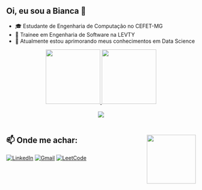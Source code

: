 ## Oi, eu sou a Bianca 👋

- 🎓 Estudante de Engenharia de Computação no CEFET-MG
- 🔭 Trainee em Engenharia de Software na LEVTY
- 🌱 Atualmente estou aprimorando meus conhecimentos em Data Science

<div align="center">
  <a href="https://github.com/biapacifico">
  <img height="145em" src="https://github-readme-stats.vercel.app/api?username=biapacifico&show_icons=true&theme=gotham&include_all_commits=true&count_private=true"/>
  <img height="145em" src="https://github-readme-stats.vercel.app/api/top-langs/?username=biapacifico&layout=compact&langs_count=7&theme=gotham"/>
</div>
<br>
<div align="center">
  <a href="https://skillicons.dev">
    <img src="https://skillicons.dev/icons?i=py,mysql,c,cpp,java,html,css,js"/>
  </a>
</div>
<br>
    
## 📫 Onde me achar: <img height="130em" align="right" src="https://images.uncyc.org/pt/thumb/7/71/Mandosprite.gif/800px-Mandosprite.gif"/>
<div align="left">
  
[![LinkedIn](https://img.shields.io/badge/LinkedIn-%230077B5.svg?style=for-the-badge&logo=linkedin&logoColor=white)](https://www.linkedin.com/in/biancapacifico/)
[![Gmail](https://img.shields.io/badge/Gmail-D14836?style=for-the-badge&logo=gmail&logoColor=white)](mailto:bi.marcal22@gmail.com)
[![LeetCode](https://img.shields.io/badge/-LeetCode-FFA116?style=for-the-badge&logo=LeetCode&logoColor=black)](https://leetcode.com/biapacifico/)
</div>
